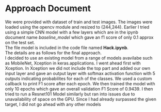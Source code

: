 # Approach Document

We were provided with dataset of train and test images. The images were loaded using the opencv module and resized to (244,244).
Earlier I tried using a simple CNN model with a few layers which are in the ipynb document name *baseline_model* which gave an f1 score of only 0.1 approx on the test set.  
The file model is included in the code file named **Hack.ipynb**.  
The details are as follows for the final approach.  
I decided to use an existing model from a range of models avavilabe such as MobileNet, Xception in keras.applications. I went ahead first with Xception.
In Xception we did not include the top part and added our own input layer and gave an output layer with softmax activation function with 5 outputs indicating probabilites for each of the classes.
We used a custom callback to print F1 score after each epoch. We then trained the model with only 10 epochs which gave an overall validation F1 Score of 0.9439.
I then tried to run a Resnet101 Model similarly but ran into issues due to unavailability of space on the GPU. Since I had already surpassed the given target, I did not go ahead with any other models
